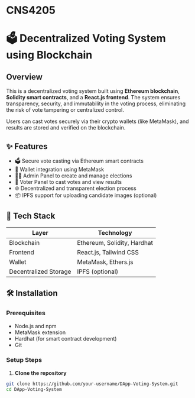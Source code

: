# CNS4205
# 🗳️ Decentralized Voting System using Blockchain

## Overview

This is a decentralized voting system built using **Ethereum blockchain**, **Solidity smart contracts**, and a **React.js frontend**. The system ensures transparency, security, and immutability in the voting process, eliminating the risk of vote tampering or centralized control.

Users can cast votes securely via their crypto wallets (like MetaMask), and results are stored and verified on the blockchain.

## ✨ Features

- 🗳️ Secure vote casting via Ethereum smart contracts
- 🔐 Wallet integration using MetaMask
- 🧑‍💼 Admin Panel to create and manage elections
- 👥 Voter Panel to cast votes and view results
- 🌐 Decentralized and transparent election process
- 📦 IPFS support for uploading candidate images (optional)

## 🔧 Tech Stack

| Layer       | Technology                        |
|-------------|-----------------------------------|
| Blockchain  | Ethereum, Solidity, Hardhat       |
| Frontend    | React.js, Tailwind CSS            |
| Wallet      | MetaMask, Ethers.js               |
| Decentralized Storage | IPFS (optional)         |

## 🛠️ Installation

### Prerequisites

- Node.js and npm
- MetaMask extension
- Hardhat (for smart contract development)
- Git

### Setup Steps

1. **Clone the repository**

```bash
git clone https://github.com/your-username/DApp-Voting-System.git
cd DApp-Voting-System


